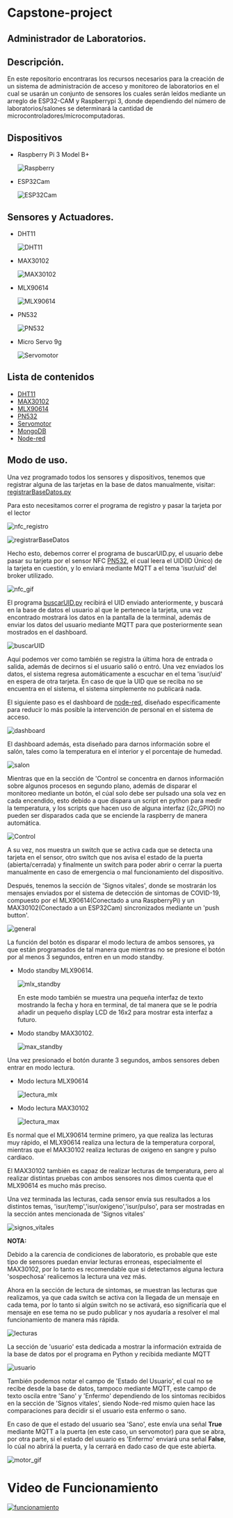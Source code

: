 # Capstone-project 
## Administrador de Laboratorios.
## Descripción.
En este repositorio encontraras los recursos necesarios para la creación de un sistema de administración de acceso y monitoreo de laboratorios en el cual se usarán un conjunto de sensores los cuales serán leídos mediante un arreglo de ESP32-CAM y Raspberrypi 3, donde dependiendo del número de laboratorios/salones se determinará la cantidad de microcontroladores/microcomputadoras.
## Dispositivos
- Raspberry Pi 3 Model B+
  
  ![Raspberry](imagenes/raspberry.jpg)
- ESP32Cam
  
  ![ESP32Cam](imagenes/esp32cam.jpg)
## Sensores y Actuadores.
- DHT11
  
  ![DHT11](DHT11/imagenes/DHT11.jpg)
- MAX30102
  
  ![MAX30102](MAX30102/imagenes/max30102_pinout.jpg)
- MLX90614
  
  ![MLX90614](MLX90614/imagenes/sensor-de-temperatura-mlx90614.jpg)
- PN532
  
  ![PN532](PN532/Imagenes%20PN532/PN532-Fisico.jpg)
- Micro Servo 9g
  
  ![Servomotor](Servo%20Motor/imagenes/AR0071-Servomotor-SG90-RC-9g-V5.jpg)
## Lista de contenidos
- [DHT11](https://github.com/ElierRosales/Capstone-project-Administrador-de-laboratorios/tree/main/DHT11)
- [MAX30102](https://github.com/ElierRosales/Capstone-project-Administrador-de-laboratorios/tree/main/MAX30102)
- [MLX90614](https://github.com/ElierRosales/Capstone-project-Administrador-de-laboratorios/tree/main/MLX90614)
- [PN532](https://github.com/ElierRosales/Capstone-project-Administrador-de-laboratorios/tree/main/PN532)
- [Servomotor](https://github.com/ElierRosales/Capstone-project-Administrador-de-laboratorios/tree/main/Servo%20Motor)
- [MongoDB](https://github.com/ElierRosales/Capstone-project-Administrador-de-laboratorios/tree/main/MongoDB)
- [Node-red](https://github.com/ElierRosales/Capstone-project-Administrador-de-laboratorios/tree/main/Node-red)
## Modo de uso.
Una vez programado todos los sensores y dispositivos, tenemos que registrar alguna de las tarjetas en la base de datos manualmente, visitar: [registrarBaseDatos.py](https://github.com/ElierRosales/Capstone-project-Administrador-de-laboratorios/tree/main/MongoDB#descripcion-de-los-programas-en-este-repositorio)

Para esto necesitamos correr el programa de registro y pasar la tarjeta por el lector

![nfc_registro](imagenes/nfcGIF.gif)

![registrarBaseDatos](MongoDB/imagenes/registrarBaseDatos.png)

Hecho esto, debemos correr el programa de buscarUID.py, el usuario debe pasar su tarjeta por el sensor NFC [PN532](https://github.com/ElierRosales/Capstone-project-Administrador-de-laboratorios/tree/main/PN532), el cual leera el UID(ID Único) de la tarjeta en cuestión, y lo enviará mediante MQTT a el tema 'isur/uid' del broker utilizado.

![nfc_gif](imagenes/nfcGIF.gif)

El programa [buscarUID.py](https://github.com/ElierRosales/Capstone-project-Administrador-de-laboratorios/tree/main/MongoDB#descripcion-de-los-programas-en-este-repositorio) recibirá el UID enviado anteriormente, y buscará en la base de datos el usuario al que le pertenece la tarjeta, una vez encontrado mostrará los datos en la pantalla de la terminal, además de enviar los datos del usuario mediante MQTT para que posteriormente sean mostrados en el dashboard.

![buscarUID](MongoDB/imagenes/buscarUID.png)

Aquí podemos ver como también se registra la última hora de entrada o salida, además de decirnos si el usuario salió o entró. Una vez enviados los datos, el sistema regresa automáticamente a escuchar en el tema 'isur/uid' en espera de otra tarjeta. En caso de que la UID que se reciba no se encuentra en el sistema, el sistema simplemente no publicará nada.

El siguiente paso es el dashboard de [node-red](https://github.com/ElierRosales/Capstone-project-Administrador-de-laboratorios/tree/main/Node-red), diseñado especificamente para reducir lo más posible la intervención de personal en el sistema de acceso.

![dashboard](Node-red/imagenes/dashboard.png)

El dashboard además, esta diseñado para darnos información sobre el salón, tales como la temperatura en el interior y el porcentaje de humedad.

![salon](Node-red/imagenes/salon.png)

Mientras que en la sección de 'Control se concentra en darnos información sobre algunos procesos en segundo plano, además de disparar el monitoreo mediante un botón, el cúal solo debe ser pulsado una sola vez en cada encendido, esto debido a que dispara un script en python para medir la temperatura, y los scripts que hacen uso de alguna interfaz (i2c,GPIO) no pueden ser disparados cada que se enciende la raspberry de manera automática.

![Control](Node-red/imagenes/control.png)

A su vez, nos muestra un switch que se activa cada que se detecta una tarjeta en el sensor, otro switch que nos avisa el estado de la puerta (abierta/cerrada) y finalmente un switch para poder abrir o cerrar la puerta manualmente en caso de emergencia o mal funcionamiento del dispositivo.

Después, tenemos la sección de 'Signos vitales', donde se mostrarán los mensajes enviados por el sistema de detección de sintomas de COVID-19, compuesto por el MLX90614(Conectado a una RaspberryPi) y un MAX30102(Conectado a un ESP32Cam) sincronizados mediante un 'push button'.


![general](Node-red/imagenes/general.gif)

La función del botón es disparar el modo lectura de ambos sensores, ya que están programados de tal manera que mientras no se presione el botón por al menos 3 segundos, entren en un modo standby.
- Modo standby MLX90614.
  
  ![mlx_standby](MLX90614/imagenes/standby_mlx.gif)

  En este modo también se muestra una pequeña interfaz de texto mostrando la fecha y hora en terminal, de tal manera que se le podría añadir un pequeño display LCD de 16x2 para mostrar esta interfaz a futuro.
- Modo standby MAX30102.
  
  ![max_standby](MAX30102/imagenes/standby_max.gif)

Una vez presionado el botón durante 3 segundos, ambos sensores deben entrar en modo lectura.
- Modo lectura MLX90614
  
  ![lectura_mlx](MLX90614/imagenes/standby_mlx_real.gif)
- Modo lectura MAX30102
  
  ![lectura_max](MAX30102/imagenes/lectura_max.gif)

Es normal que el MLX90614 termine primero, ya que realiza las lecturas muy rápido, el MLX90614 realiza una lectura de la temperatura corporal, mientras que el MAX30102 realiza lecturas de oxigeno en sangre y pulso cardiaco.

El MAX30102 también es capaz de realizar lecturas de temperatura, pero al realizar distintas pruebas con ambos sensores nos dimos cuenta que el MLX90614 es mucho más preciso.

Una vez terminada las lecturas, cada sensor envía sus resultados a los distintos temas, 'isur/temp','isur/oxigeno','isur/pulso', para ser mostradas en la sección antes mencionada de 'Signos vitales'

![signos_vitales](Node-red/imagenes/signos_vitales.png)

**NOTA:** 

Debido a la carencia de condiciones de laboratorio, es probable que este tipo de sensores puedan enviar lecturas erroneas, especialmente el MAX30102, por lo tanto es recomendable que si detectamos alguna lectura 'sospechosa' realicemos la lectura una vez más.

Ahora en la sección de lectura de sintomas, se muestran las lecturas que realizamos, ya que cada switch se activa con la llegada de un mensaje en cada tema, por lo tanto si algún switch no se activará, eso significaría que el mensaje en ese tema no se pudo publicar y nos ayudaría a resolver el mal funcionamiento de manera más rápida.

![lecturas](Node-red/imagenes/lectura_sintomas.png)

La sección de 'usuario' esta dedicada a mostrar la información extraida de la base de datos por el programa en Python y recibida mediante MQTT

![usuario](Node-red/imagenes/usuario.png)

También podemos notar el campo de 'Estado del Usuario', el cual no se recibe desde la base de datos, tampoco mediante MQTT, este campo de texto oscila entre 'Sano' y 'Enfermo' dependiendo de los sintomas recibidos en la sección de 'Signos vitales', siendo Node-red mismo quien hace las comparaciones para decidir si el usuario esta enfermo o sano.

En caso de que el estado del usuario sea 'Sano', este envía una señal **True** mediante MQTT a la puerta (en este caso, un servomotor) para que se abra, por otra parte, si el estado del usuario es 'Enfermo' enviará una señal **False**, lo cúal no abrirá la puerta, y la cerrará en dado caso de que este abierta.

![motor_gif](imagenes/motorGIF.gif)

# Video de Funcionamiento

[![funcionamiento](https://www.img.youtube.com/vi/xvRPnctXTBA/2.jpg)](https://www.youtube.com/watch?v=xvRPnctXTBA)